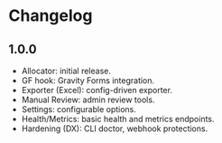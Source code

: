 # Changelog

## 1.0.0
- Allocator: initial release.
- GF hook: Gravity Forms integration.
- Exporter (Excel): config-driven exporter.
- Manual Review: admin review tools.
- Settings: configurable options.
- Health/Metrics: basic health and metrics endpoints.
- Hardening (DX): CLI doctor, webhook protections.
